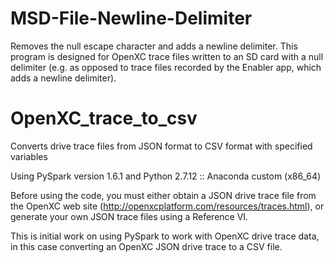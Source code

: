 # MSD-File-Newline-Delimiter

Removes the null escape character and adds a newline delimiter. This program is designed for OpenXC trace files written to an SD card with a null delimiter (e.g. as opposed to trace files recorded by the Enabler app, which adds a newline delimiter).    

# OpenXC_trace_to_csv

Converts drive trace files from JSON format to CSV format with specified variables

Using PySpark version 1.6.1 and Python 2.7.12 :: Anaconda custom (x86_64)

Before using the code, you must either obtain a JSON drive trace file from the OpenXC web site (http://openxcplatform.com/resources/traces.html), or generate your own JSON trace files using a Reference VI. 

This is initial work on using PySpark to work with OpenXC drive trace data, in this case converting an OpenXC JSON drive trace to a CSV file. 
